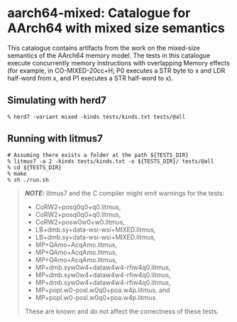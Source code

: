 aarch64-mixed: Catalogue for AArch64 with mixed size semantics
==============================================================

This catalogue contains artifacts from the work on the mixed-size
semantics of the AArch64 memory model. The tests in this catalogue
execute concurrently memory instructions with overlapping Memory
effects (for example, in CO-MIXED-20cc+H; P0 executes a STR byte to x
and LDR half-word from x, and P1 executes a STR half-word to x).

Simulating with herd7
---------------------

    % herd7 -variant mixed -kinds tests/kinds.txt tests/@all

Running with litmus7
--------------------

    # Assuming there exists a folder at the path ${TESTS_DIR}
    % litmus7 -a 2 -kinds tests/kinds.txt -o ${TESTS_DIR}/ tests/@all
    % cd ${TESTS_DIR}
    % make
    % sh ./run.sh

> **_NOTE:_** litmus7 and the C compiler might emit warnings for the tests:
> - CoRW2+posq0q0+q0.litmus,
> - CoRW2+posq0q0+q0.litmus,
> - CoRW2+posw0w0+w0.litmus,
> - LB+dmb.sy+data-wsi-wsi+MIXED.litmus,
> - LB+dmb.sy+data-wsi-wsi+MIXED.litmus,
> - MP+QAmo+AcqAmo.litmus,
> - MP+QAmo+AcqAmo.litmus,
> - MP+QAmo+AcqAmo.litmus,
> - MP+dmb.syw0w4+dataw4w4-rfiw4q0.litmus,
> - MP+dmb.syw0w4+dataw4w4-rfiw4q0.litmus,
> - MP+dmb.syw0w4+dataw4w4-rfiw4q0.litmus,
> - MP+popl.w0-posl.w0q0+poa.w4p.litmus, and
> - MP+popl.w0-posl.w0q0+poa.w4p.litmus.
>
> These are known and do not affect the correctness of these tests.
